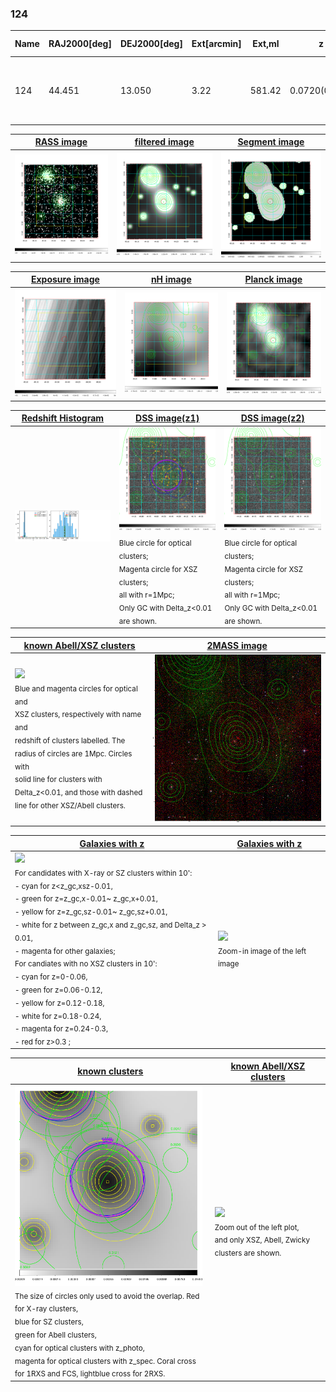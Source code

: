 <div STYLE="page-break-after: always;"></div>

### 124

|Name|RAJ2000[deg]|DEJ2000[deg] |Ext[arcmin]| Ext,ml | z | z_src| C|GC(XSZ,Delta_z<0.01)| GC(OPT,Delta_z<0.01)|GC| R_sig[arcmin] | R500[arcmin] | R500[Mpc]| CRsig[c/s] | CR500[c/s] |L500[1E44 erg/s]|F500[1E-12 erg/s/cm^2]| M500[1E14 Msun]|Tx[keV]|Cnt_sig|Beta|Rc[arcmin]|Comment|Alias|
|---|---|---|---|---|---|------|---|--------|---------|----------|---|---|---|---|---|---|---|---|---|---|---|---|---|---|
|124| 44.451| 13.050| 3.22| 581.42| 0.0720(0.006)| z1, z_xsz| B| MCXC, PSZ2, Tar, XB| A, N| A, MCXC, N, PSZ2, Tar, W, XB| 24.700| 13.716| 1.129| 1.048(0.078)| 0.976(0.073)| 2.153(0.053)| 17.020(0.422)| 4.38(0.05)| 5.45(0.04)| 517.2| 0.795(-0.044+0.053)| 5.062(-0.445+0.505)| -| k399|

|[RASS image](../image/124/124_img.pdf)|[filtered image](../image/124/124_fil.pdf)|[Segment image](../image/124/124_seg.pdf)|
|-------------------|--------------------|-------------------|
| <img src="../image/124/124_img.png" width="300">  | <img src="../image/124/124_fil.png" width="300">   | <img src="../image/124/124_seg.png" width="300">  |

|[Exposure image](../image/124/124_mex.pdf)| [nH image](../image/124/124_nh.pdf)| [Planck image](../image/124/124_p.pdf)|
|-------------------|--------------------|-------------------|
|<img src="../image/124/124_mex.png" width="300">   | <img src="../image/124/124_nh.png" width="300">    | <img src="../image/124/124_p.png" width="300"> |

|[Redshift Histogram](../image/124/124_zg.pdf) | [DSS image(z1)](../image/124/124_dss_z1.pdf)      |  [DSS image(z2)](../image/124/124_dss_z2.pdf)    |
|-------------------|--------------------|-------------------|
|<img src="../image/124/124_zg.png" width="300"> |<img src="../image/124/124_dss_z1.png" width="300"> <sub><br>Blue circle for optical clusters; <br>Magenta circle for XSZ clusters; <br>all with r=1Mpc; <br>Only GC with Delta_z<0.01 are shown. </sub>| <img src="../image/124/124_dss_z2.png" width="300"><sub><br>Blue circle for optical clusters; <br>Magenta circle for XSZ clusters; <br>all with r=1Mpc; <br>Only GC with Delta_z<0.01 are shown. </sub> |

|[known Abell/XSZ clusters](../image/124/124_m.pdf) | [2MASS image](../image/124/124_2mass.pdf)      |
|-------------------|-------------------|
|<img src=../image/124/124_m.png width="300"> <br><sub>Blue and magenta circles for optical and <br>XSZ clusters, respectively with name and <br>redshift of clusters labelled. The <br>radius of circles are 1Mpc. Circles with <br>solid line for clusters with <br>Delta_z<0.01, and those with dashed <br>line for other XSZ/Abell clusters.        </sub>|<img src="../image/124/124_2mass.png" width="300">  |

|[Galaxies with z](../image/124/124_opt_ned.pdf) |[Galaxies with z](../image/124/124_opt_ned_zoom.pdf) |
|-------------------|-------------------|
| <img src=../image/124/124_opt_ned.png width="300"> <br><sub> For candidates with X-ray or SZ clusters within 10': <br> - cyan for z<z_gc,xsz-0.01, <br> - green for z=z_gc,x-0.01~ z_gc,x+0.01, <br> - yellow for z=z_gc,sz-0.01~ z_gc,sz+0.01, <br> - white for z between z_gc,x and z_gc,sz, and Delta_z > 0.01, <br> - magenta for other galaxies; <br>For candiates with no XSZ clusters in 10': <br> - cyan for z=0-0.06, <br> - green for z=0.06-0.12, <br> - yellow for z=0.12-0.18, <br> - white for z=0.18-0.24, <br> - magenta for z=0.24-0.3, <br> - red for z>0.3 ;  </sub>|<img src=../image/124/124_opt_ned_zoom.png width="300">  <br><sub> Zoom-in image of the left image</sub>|

|[known clusters](../image/124/124_gc.pdf) |[known Abell/XSZ clusters](../image/124/124_gc_large.pdf) |
|-------------------|-------------------|
| <img src=../image/124/124_gc.png width="300"> <br><sub> The size of circles only used to avoid the overlap. Red for X-ray clusters, <br> blue for SZ clusters, <br> green for Abell clusters, <br> cyan for optical clusters with z_photo, <br> magenta for optical clusters with z_spec. Coral cross for 1RXS and FCS, lightblue cross for 2RXS. </sub>|<img src=../image/124/124_gc_large.png width="300"> <br><sub> Zoom out of the left plot, <br> and only XSZ, Abell, Zwicky clusters are shown. </sub> |



